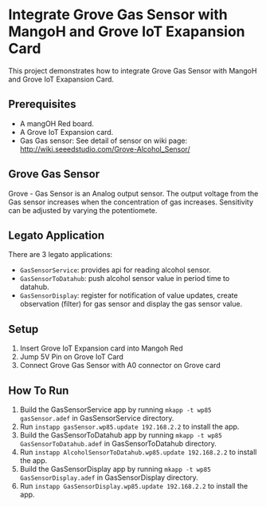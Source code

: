 # Integrate Grove Gas Sensor with MangoH and Grove IoT Exapansion Card

This project demonstrates how to integrate Grove Gas Sensor with MangoH and Grove IoT Exapansion Card.


## Prerequisites

* A mangOH Red board.
* A Grove IoT Expansion card.
* Gas Gas sensor: See detail of sensor on wiki page: http://wiki.seeedstudio.com/Grove-Alcohol_Sensor/ 

Grove Gas Sensor
------------------
Grove - Gas Sensor is an Analog output sensor. The output voltage from the Gas sensor increases when the concentration of gas increases. Sensitivity can be adjusted by varying the potentiomete.


Legato Application
------------------
There are 3 legato applications:
* ```GasSensorService```: provides api for reading alcohol sensor.
* ```GasSensorToDatahub```: push alcohol sensor value in period time to datahub.
* ```GasSensorDisplay```: register for notification of value updates, create observation (filter) for gas sensor and display the gas sensor value.



## Setup
1. Insert Grove IoT Expansion card into Mangoh Red
1. Jump 5V Pin on Grove IoT Card
1. Connect Grove Gas Sensor with A0 connector on Grove card



## How To Run

1. Build the GasSensorService app by running ```mkapp -t wp85 gasSensor.adef``` in GasSensorService directory.
1. Run ```instapp gasSensor.wp85.update 192.168.2.2``` to install the app.
1. Build the GasSensorToDatahub app by running ```mkapp -t wp85 GasSensorToDatahub.adef``` in GasSensorToDatahub directory.
1. Run ```instapp AlcoholSensorToDatahub.wp85.update 192.168.2.2``` to install the app.
1. Build the GasSensorDisplay app by running ```mkapp -t wp85 GasSensorDisplay.adef``` in GasSensorDisplay directory.
1. Run ```instapp GasSensorDisplay.wp85.update 192.168.2.2``` to install the app.
